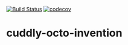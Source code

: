 [![Build Status](https://travis-ci.org/sharm387/cuddly-octo-invention.svg?branch=master)](https://travis-ci.org/sharm387/cuddly-octo-invention)
[![codecov](https://codecov.io/gh/sharm387/cuddly-octo-invention/branch/master/graph/badge.svg)](https://codecov.io/gh/sharm387/cuddly-octo-invention)
# cuddly-octo-invention

